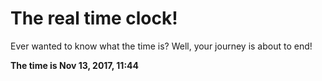 # The real time clock!

Ever wanted to know what the time is? Well, your journey is about to end!

**The time is Nov 13, 2017, 11:44**